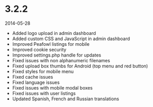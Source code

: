 # 3.2.2

2014-05-28

- Added logo upload in admin dashboard
- Added custom CSS and JavaScript in admin dashboard
- Improved Peafowl listings for mobile
- Improved cookie security
- Improved settings.php handle for updates
- Fixed issues with non alphanumeric filenames
- Fixed upload box thumbs for Android (top menu and red button)
- Fixed styles for mobile menu
- Fixed cache issues
- Fixed language issues
- Fixed issues with mobile modal boxes
- Fixed issues with user listings
- Updated Spanish, French and Russian translations
